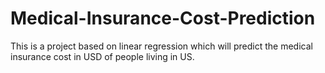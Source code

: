 # Medical-Insurance-Cost-Prediction
This is a project based on linear regression which will predict the medical insurance cost in USD of people living in US.
